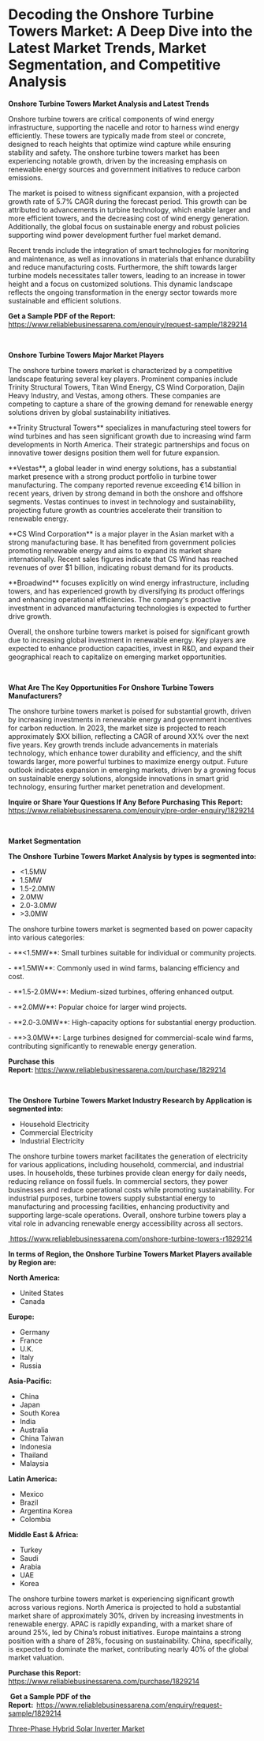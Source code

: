 <p><h1>Decoding the Onshore Turbine Towers Market: A Deep Dive into the Latest Market Trends, Market Segmentation, and Competitive Analysis</h1></p><p><strong>Onshore Turbine Towers Market Analysis and Latest Trends</strong></p>
<p><p>Onshore turbine towers are critical components of wind energy infrastructure, supporting the nacelle and rotor to harness wind energy efficiently. These towers are typically made from steel or concrete, designed to reach heights that optimize wind capture while ensuring stability and safety. The onshore turbine towers market has been experiencing notable growth, driven by the increasing emphasis on renewable energy sources and government initiatives to reduce carbon emissions.</p><p>The market is poised to witness significant expansion, with a projected growth rate of 5.7% CAGR during the forecast period. This growth can be attributed to advancements in turbine technology, which enable larger and more efficient towers, and the decreasing cost of wind energy generation. Additionally, the global focus on sustainable energy and robust policies supporting wind power development further fuel market demand.</p><p>Recent trends include the integration of smart technologies for monitoring and maintenance, as well as innovations in materials that enhance durability and reduce manufacturing costs. Furthermore, the shift towards larger turbine models necessitates taller towers, leading to an increase in tower height and a focus on customized solutions. This dynamic landscape reflects the ongoing transformation in the energy sector towards more sustainable and efficient solutions.</p></p>
<p><strong>Get a Sample PDF of the Report:&nbsp;</strong> <a href="https://www.reliablebusinessarena.com/enquiry/request-sample/1829214?utm_campaign=2033&utm_medium=2&utm_source=Github&utm_content=ia&utm_term=07042025&utm_id=onshore-turbine-towers">https://www.reliablebusinessarena.com/enquiry/request-sample/1829214</a></p>
<p>&nbsp;</p>
<p><strong>Onshore Turbine Towers Major Market Players</strong></p>
<p><p>The onshore turbine towers market is characterized by a competitive landscape featuring several key players. Prominent companies include Trinity Structural Towers, Titan Wind Energy, CS Wind Corporation, Dajin Heavy Industry, and Vestas, among others. These companies are competing to capture a share of the growing demand for renewable energy solutions driven by global sustainability initiatives.</p><p>**Trinity Structural Towers** specializes in manufacturing steel towers for wind turbines and has seen significant growth due to increasing wind farm developments in North America. Their strategic partnerships and focus on innovative tower designs position them well for future expansion.</p><p>**Vestas**, a global leader in wind energy solutions, has a substantial market presence with a strong product portfolio in turbine tower manufacturing. The company reported revenue exceeding €14 billion in recent years, driven by strong demand in both the onshore and offshore segments. Vestas continues to invest in technology and sustainability, projecting future growth as countries accelerate their transition to renewable energy.</p><p>**CS Wind Corporation** is a major player in the Asian market with a strong manufacturing base. It has benefited from government policies promoting renewable energy and aims to expand its market share internationally. Recent sales figures indicate that CS Wind has reached revenues of over $1 billion, indicating robust demand for its products.</p><p>**Broadwind** focuses explicitly on wind energy infrastructure, including towers, and has experienced growth by diversifying its product offerings and enhancing operational efficiencies. The company's proactive investment in advanced manufacturing technologies is expected to further drive growth.</p><p>Overall, the onshore turbine towers market is poised for significant growth due to increasing global investment in renewable energy. Key players are expected to enhance production capacities, invest in R&D, and expand their geographical reach to capitalize on emerging market opportunities.</p></p>
<p>&nbsp;</p>
<p><strong>What Are The Key Opportunities For Onshore Turbine Towers Manufacturers?</strong></p>
<p><p>The onshore turbine towers market is poised for substantial growth, driven by increasing investments in renewable energy and government incentives for carbon reduction. In 2023, the market size is projected to reach approximately $XX billion, reflecting a CAGR of around XX% over the next five years. Key growth trends include advancements in materials technology, which enhance tower durability and efficiency, and the shift towards larger, more powerful turbines to maximize energy output. Future outlook indicates expansion in emerging markets, driven by a growing focus on sustainable energy solutions, alongside innovations in smart grid technology, ensuring further market penetration and development.</p></p>
<p><strong>Inquire or Share Your Questions If Any Before Purchasing This Report:</strong> <a href="https://www.reliablebusinessarena.com/enquiry/pre-order-enquiry/1829214?utm_campaign=2033&utm_medium=2&utm_source=Github&utm_content=ia&utm_term=07042025&utm_id=onshore-turbine-towers">https://www.reliablebusinessarena.com/enquiry/pre-order-enquiry/1829214</a></p>
<p>&nbsp;</p>
<p><strong>Market Segmentation</strong></p>
<p><strong>The Onshore Turbine Towers Market Analysis by types is segmented into:</strong></p>
<p><ul><li><1.5MW</li><li>1.5MW</li><li>1.5-2.0MW</li><li>2.0MW</li><li>2.0-3.0MW</li><li>>3.0MW</li></ul></p>
<p><p>The onshore turbine towers market is segmented based on power capacity into various categories: </p><p>- **<1.5MW**: Small turbines suitable for individual or community projects. </p><p>- **1.5MW**: Commonly used in wind farms, balancing efficiency and cost.</p><p>- **1.5-2.0MW**: Medium-sized turbines, offering enhanced output. </p><p>- **2.0MW**: Popular choice for larger wind projects. </p><p>- **2.0-3.0MW**: High-capacity options for substantial energy production.</p><p>- **>3.0MW**: Large turbines designed for commercial-scale wind farms, contributing significantly to renewable energy generation.</p></p>
<p><strong>Purchase this Report:&nbsp;</strong><a href="https://www.reliablebusinessarena.com/purchase/1829214?utm_campaign=2033&utm_medium=2&utm_source=Github&utm_content=ia&utm_term=07042025&utm_id=onshore-turbine-towers">https://www.reliablebusinessarena.com/purchase/1829214</a></p>
<p>&nbsp;</p>
<p><strong>The Onshore Turbine Towers Market Industry Research by Application is segmented into:</strong></p>
<p><ul><li>Household Electricity</li><li>Commercial Electricity</li><li>Industrial Electricity</li></ul></p>
<p><p>The onshore turbine towers market facilitates the generation of electricity for various applications, including household, commercial, and industrial uses. In households, these turbines provide clean energy for daily needs, reducing reliance on fossil fuels. In commercial sectors, they power businesses and reduce operational costs while promoting sustainability. For industrial purposes, turbine towers supply substantial energy to manufacturing and processing facilities, enhancing productivity and supporting large-scale operations. Overall, onshore turbine towers play a vital role in advancing renewable energy accessibility across all sectors.</p></p>
<p><a href="https://www.reliablebusinessarena.com/onshore-turbine-towers-r1829214?utm_campaign=2033&utm_medium=2&utm_source=Github&utm_content=ia&utm_term=07042025&utm_id=onshore-turbine-towers">&nbsp;https://www.reliablebusinessarena.com/onshore-turbine-towers-r1829214</a></p>
<p><strong>In terms of Region, the Onshore Turbine Towers Market Players available by Region are:</strong></p>
<p>
    <p> <strong> North America: </strong>
        <ul>
            <li>United States</li>
            <li>Canada</li>
        </ul>
        </p> 
    <p> <strong> Europe: </strong>
        <ul>
            <li>Germany</li>
            <li>France</li>
            <li>U.K.</li>
            <li>Italy</li>
            <li>Russia</li>
        </ul>
        </p> 
    <p> <strong> Asia-Pacific: </strong>
        <ul>
            <li>China</li>
            <li>Japan</li>
            <li>South Korea</li>
            <li>India</li>
            <li>Australia</li>
            <li>China Taiwan</li>
            <li>Indonesia</li>
            <li>Thailand</li>
            <li>Malaysia</li>
        </ul>
        </p> 
    <p> <strong> Latin America: </strong>
        <ul>
            <li>Mexico</li>
            <li>Brazil</li>
            <li>Argentina Korea</li>
            <li>Colombia</li>
        </ul>
        </p> 
    <p> <strong> Middle East & Africa: </strong>
        <ul>
            <li>Turkey</li>
            <li>Saudi</li>
            <li>Arabia</li>
            <li>UAE</li>
            <li>Korea</li>
        </ul>
    </p>
    </p>
<p><p>The onshore turbine towers market is experiencing significant growth across various regions. North America is projected to hold a substantial market share of approximately 30%, driven by increasing investments in renewable energy. APAC is rapidly expanding, with a market share of around 25%, led by China’s robust initiatives. Europe maintains a strong position with a share of 28%, focusing on sustainability. China, specifically, is expected to dominate the market, contributing nearly 40% of the global market valuation.</p></p>
<p><strong>Purchase this Report: </strong><a href="https://www.reliablebusinessarena.com/purchase/1829214?utm_campaign=2033&utm_medium=2&utm_source=Github&utm_content=ia&utm_term=07042025&utm_id=onshore-turbine-towers">https://www.reliablebusinessarena.com/purchase/1829214</a></p>
<p>&nbsp;<strong>Get a Sample PDF of the Report:&nbsp;&nbsp;</strong><a href="https://www.reliablebusinessarena.com/enquiry/request-sample/1829214?utm_campaign=2033&utm_medium=2&utm_source=Github&utm_content=ia&utm_term=07042025&utm_id=onshore-turbine-towers">https://www.reliablebusinessarena.com/enquiry/request-sample/1829214</a></p>
<p><strong></strong></p>
<p><p><a href="https://github.com/mahnoor2003/Market-Research-Report-List-7/blob/main/three-phase-hybrid-solar-inverter-market.md?utm_campaign=2033&utm_medium=2&utm_source=Github&utm_content=ia&utm_term=07042025&utm_id=onshore-turbine-towers">Three-Phase Hybrid Solar Inverter Market</a></p></p>